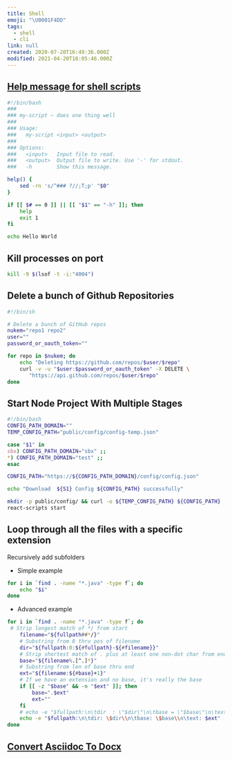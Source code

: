 ```yaml
---
title: Shell
emoji: "\U0001F4DD"
tags:
  - shell
  - cli
link: null
created: 2020-07-20T16:49:36.000Z
modified: 2021-04-20T16:05:46.000Z
---
```


## [Help message for shell scripts](https://samizdat.dev/help-message-for-shell-scripts/)

```sh
#!/bin/bash
###
### my-script — does one thing well
###
### Usage:
###   my-script <input> <output>
###
### Options:
###   <input>   Input file to read.
###   <output>  Output file to write. Use '-' for stdout.
###   -h        Show this message.

help() {
    sed -rn 's/^### ?//;T;p' "$0"
}

if [[ $# == 0 ]] || [[ "$1" == "-h" ]]; then
    help
    exit 1
fi

echo Hello World
```

## Kill processes on port

```sh
kill -9 $(lsof -t -i:"4004")
```

## Delete a bunch of Github Repositories

```sh
#!/bin/sh

# Delete a bunch of GitHub repos
nukem="repo1 repo2"
user=""
password_or_oauth_token=""

for repo in $nukem; do
    echo "Deleting https://github.com/repos/$user/$repo"
    curl -v -u "$user:$password_or_oauth_token" -X DELETE \
       "https://api.github.com/repos/$user/$repo"
done
```

## Start Node Project With Multiple Stages

```sh
#!/bin/bash
CONFIG_PATH_DOMAIN=""
TEMP_CONFIG_PATH="public/config/config-temp.json"

case "$1" in
sbx) CONFIG_PATH_DOMAIN="sbx" ;;
*) CONFIG_PATH_DOMAIN="test" ;;
esac

CONFIG_PATH="https://${CONFIG_PATH_DOMAIN}/config/config.json"

echo "Download  ${S1} Config ${CONFIG_PATH} successfully"

mkdir -p public/config/ && curl -o ${TEMP_CONFIG_PATH} ${CONFIG_PATH}
react-scripts start
```

## Loop through all the files with a specific extension

Recursively add subfolders

- Simple example

```sh
for i in `find . -name "*.java" -type f`; do
    echo "$i"
done
```

- Advanced example

```sh
for i in `find . -name "*.java" -type f`; do
 # Strip longest match of */ from start
    filename="${fullpath##*/}"
    # Substring from 0 thru pos of filename
    dir="${fullpath:0:${#fullpath}-${#filename}}"
    # Strip shortest match of . plus at least one non-dot char from end
    base="${filename%.[^.]*}"
    # Substring from len of base thru end
    ext="${filename:${#base}+1}"
    # If we have an extension and no base, it's really the base
    if [[ -z "$base" && -n "$ext" ]]; then
        base=".$ext"
        ext=""
    fi
    # echo -e "$fullpath:\n\tdir  : \"$dir\"\n\tbase = \"$base\"\n\text  = \"$ext\""
    echo -e "$fullpath:\n\tdir: \$dir\\n\tbase: \$base\\n\text: $ext"
done
```

## [Convert Asciidoc To Docx](https://lkcozy.github.io/code-notes/misc/convert_asciidoc_docx)
